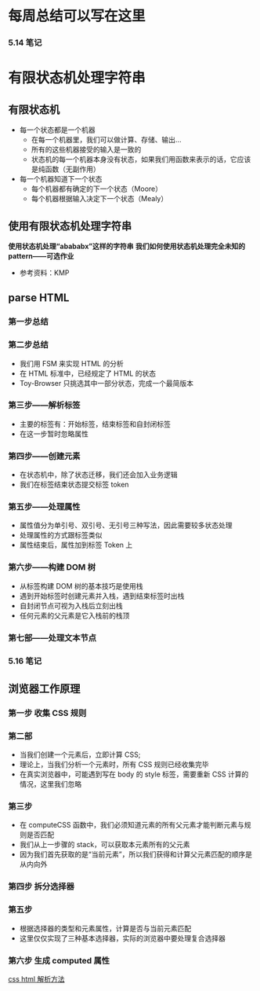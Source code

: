 # 每周总结可以写在这里

### 5.14 笔记

# 有限状态机处理字符串

## 有限状态机

- 每一个状态都是一个机器
  - 在每一个机器里，我们可以做计算、存储、输出...
  - 所有的这些机器接受的输入是一致的
  - 状态机的每一个机器本身没有状态，如果我们用函数来表示的话，它应该是纯函数（无副作用）
- 每一个机器知道下一个状态
  - 每个机器都有确定的下一个状态（Moore）
  - 每个机器根据输入决定下一个状态（Mealy）

## 使用有限状态机处理字符串

**使用状态机处理“abababx”这样的字符串**
**我们如何使用状态机处理完全未知的 pattern——可选作业**

- 参考资料：KMP

## parse HTML

### 第一步总结

### 第二步总结

- 我们用 FSM 来实现 HTML 的分析
- 在 HTML 标准中，已经规定了 HTML 的状态
- Toy-Browser 只挑选其中一部分状态，完成一个最简版本

### 第三步——解析标签

- 主要的标签有：开始标签，结束标签和自封闭标签
- 在这一步暂时忽略属性

### 第四步——创建元素

- 在状态机中，除了状态迁移，我们还会加入业务逻辑
- 我们在标签结束状态提交标签 token

### 第五步——处理属性

- 属性值分为单引号、双引号、无引号三种写法，因此需要较多状态处理
- 处理属性的方式跟标签类似
- 属性结束后，属性加到标签 Token 上

### 第六步——构建 DOM 树

- 从标签构建 DOM 树的基本技巧是使用栈
- 遇到开始标签时创建元素并入栈，遇到结束标签时出栈
- 自封闭节点可视为入栈后立刻出栈
- 任何元素的父元素是它入栈前的栈顶

### 第七部——处理文本节点

### 5.16 笔记

## 浏览器工作原理

### 第一步 收集 CSS 规则

### 第二部

- 当我们创建一个元素后，立即计算 CSS;
- 理论上，当我们分析一个元素时，所有 CSS 规则已经收集完毕
- 在真实浏览器中，可能遇到写在 body 的 style 标签，需要重新 CSS 计算的情况，这里我们忽略

### 第三步

- 在 computeCSS 函数中，我们必须知道元素的所有父元素才能判断元素与规则是否匹配
- 我们从上一步骤的 stack，可以获取本元素所有的父元素
- 因为我们首先获取的是“当前元素”，所以我们获得和计算父元素匹配的顺序是从内向外

### 第四步 拆分选择器

### 第五步

- 根据选择器的类型和元素属性，计算是否与当前元素匹配
- 这里仅仅实现了三种基本选择器，实际的浏览器中要处理复合选择器

### 第六步 生成 computed 属性

[css html 解析方法](https://ele-peng.github.io/)
